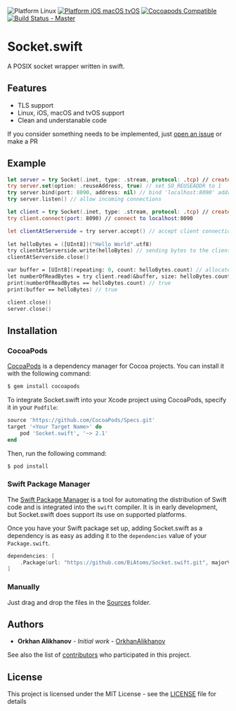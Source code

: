 ![Platform Linux](https://img.shields.io/badge/platform-Linux-green.svg)
[![Platform iOS macOS tvOS](https://img.shields.io/cocoapods/p/Socket.swift.svg?style=flat)](https://github.com/BiAtoms/Socket.swift)
[![Cocoapods Compatible](https://img.shields.io/cocoapods/v/Socket.swift.svg)](https://cocoapods.org/pods/Socket.swift)
[![Build Status - Master](https://travis-ci.org/BiAtoms/Socket.swift.svg?branch=master)](https://travis-ci.org/BiAtoms/Socket.swift)

# Socket.swift

A POSIX socket wrapper written in swift.

## Features
 
- TLS support
- Linux, iOS, macOS and tvOS support
- Clean and understanable code


If you consider something needs to be implemented, just [open an issue](issues/new) or make a PR


## Example
```swift
let server = try Socket(.inet, type: .stream, protocol: .tcp) // create server socket
try server.set(option: .reuseAddress, true) // set SO_REUSEADDR to 1
try server.bind(port: 8090, address: nil) // bind 'localhost:8090' address to the socket
try server.listen() // allow incoming connections

let client = try Socket(.inet, type: .stream, protocol: .tcp) // create client socket
try client.connect(port: 8090) // connect to localhost:8090

let clientAtServerside = try server.accept() // accept client connection
 
let helloBytes = ([UInt8])("Hello World".utf8)
try clientAtServerside.write(helloBytes) // sending bytes to the client
clientAtServerside.close()

var buffer = [UInt8](repeating: 0, count: helloBytes.count) // allocate buffer
let numberOfReadBytes = try client.read(&buffer, size: helloBytes.count)
print(numberOfReadBytes == helloBytes.count) // true
print(buffer == helloBytes) // true

client.close()
server.close()
```

## Installation

### CocoaPods

[CocoaPods](http://cocoapods.org) is a dependency manager for Cocoa projects. You can install it with the following command:

```bash
$ gem install cocoapods
```

To integrate Socket.swift into your Xcode project using CocoaPods, specify it in your `Podfile`:

```ruby
source 'https://github.com/CocoaPods/Specs.git'
target '<Your Target Name>' do
    pod 'Socket.swift', '~> 2.1'
end
```

Then, run the following command:

```bash
$ pod install
```

### Swift Package Manager

The [Swift Package Manager](https://swift.org/package-manager/) is a tool for automating the distribution of Swift code and is integrated into the `swift` compiler. It is in early development, but Socket.swift does support its use on supported platforms. 

Once you have your Swift package set up, adding Socket.swift as a dependency is as easy as adding it to the `dependencies` value of your `Package.swift`.

```swift
dependencies: [
    .Package(url: "https://github.com/BiAtoms/Socket.swift.git", majorVersion: 2)
]
```

### Manually
Just drag and drop the files in the [Sources](Sources) folder.

## Authors

* **Orkhan Alikhanov** - *Initial work* - [OrkhanAlikhanov](https://github.com/OrkhanAlikhanov)

See also the list of [contributors](https://github.com/BiAtoms/Socket.swift/contributors) who participated in this project.

## License

This project is licensed under the MIT License - see the [LICENSE](LICENSE) file for details
